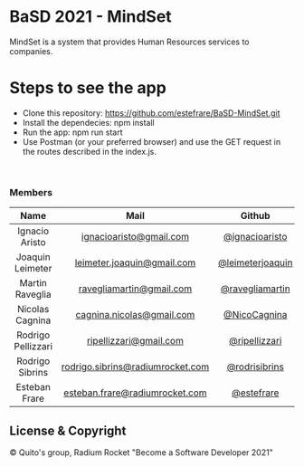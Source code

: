 # BaSD 2021 - MindSet

MindSet is a system that provides Human Resources services to companies.

# Steps to see the app

- Clone this repository: https://github.com/estefrare/BaSD-MindSet.git
- Install the dependecies: npm install
- Run the app: npm run start
- Use Postman (or your preferred browser) and use the GET request in the routes described in the index.js.


<br>

### Members
| Name  | Mail | Github
| :-----: | :-----: | :-----: |
| Ignacio Aristo | ignacioaristo@gmail.com | [@ignacioaristo](https://github.com/ignacioaristo)
| Joaquin Leimeter | leimeter.joaquin@gmail.com | [@leimeterjoaquin](https://github.com/leimeterjoaquin)
| Martin Raveglia | ravegliamartin@gmail.com | [@ravegliamartin](https://github.com/ravegliamartin)
| Nicolas Cagnina | cagnina.nicolas@gmail.com | [@NicoCagnina](https://github.com/NicoCagnina)
| Rodrigo Pellizzari | ripellizzari@gmail.com | [@ripellizzari](https://github.com/ripellizzari)
| Rodrigo Sibrins | rodrigo.sibrins@radiumrocket.com | [@rodrisibrins](https://github.com/rodrisibrins)
| Esteban Frare | esteban.frare@radiumrocket.com | [@estefrare](https://github.com/estefrare)

## License & Copyright

© Quito's group, Radium Rocket "Become a Software Developer 2021"